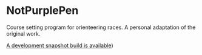 # NotPurplePen
Course setting program for orienteering races. A personal adaptation of the original work.

[A development snapshot build is available](https://pauliojanpera.github.io/NotPurplePen/index.html))
